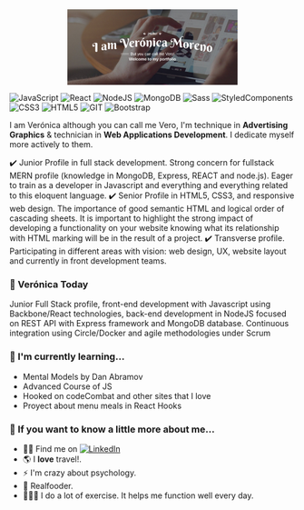 <div style="text-align:center"><img src="./img/welcome.png" alt="background" style="width:70%; margin-left:auto; margin-right:auto; display: block; width:300px"/></div>

![JavaScript](https://img.shields.io/badge/-JavaScript-%23f89d71?logo=javascript&logoColor=white)
![React](https://img.shields.io/badge/-React-%23353b35?logo=react&logoColor=white)
![NodeJS](https://img.shields.io/badge/-NodeJS-%23f89d71?logo=javascript&logoColor=white)
![MongoDB](https://img.shields.io/badge/-MongoDB-%23353b35?logo=mongodb&logoColor=white)
![Sass](https://img.shields.io/badge/-Sass-%23f89d71?logo=sass&logoColor=white)
![StyledComponents](https://img.shields.io/badge/-Styled%20Components-%23353b35?logo=react&logoColor=white)
![CSS3](https://img.shields.io/badge/-CSS3-%23f89d71?logo=css3&logoColor=white)
![HTML5](https://img.shields.io/badge/-HTML5-%23353b35?logo=html5&logoColor=white)
![GIT](https://img.shields.io/badge/-Git-%23f89d71?logo=git&logoColor=white)
![Bootstrap](https://img.shields.io/badge/-Bootstrap-%23353b35?logo=bootstrap&logoColor=white)

I am Verónica although you can call me Vero, I'm technique in **Advertising Graphics** & technician in **Web Applications Development**. I dedicate myself more actively to them.

✔️ Junior Profile in full stack development. Strong concern for fullstack MERN profile (knowledge in MongoDB, Express, REACT and node.js). Eager to train as a developer in Javascript and everything and everything related to this eloquent language.
✔️ Senior Profile in HTML5, CSS3, and responsive web design. The importance of good semantic HTML and logical order of cascading sheets. It is important to highlight the strong impact of developing a functionality on your website knowing what its relationship with HTML marking will be in the result of a project.
✔️ Transverse profile. Participating in different areas with vision: web design, UX, website layout and currently in front development teams.

### 💬 Verónica Today

Junior Full Stack profile, front-end development with Javascript using Backbone/React technologies, back-end development in NodeJS focused on REST API with Express framework and MongoDB database. Continuous integration using Circle/Docker and agile methodologies under Scrum

### 🌱 I'm currently learning...
- Mental Models by Dan Abramov
- Advanced Course of JS
- Hooked on codeCombat and other sites that I love
- Proyect about menu meals in React Hooks

### 🤔 If you want to know a little more about me...

- 👩‍💻 Find me on <a href="https://www.linkedin.com/in/vmorenoflores/" target="_blank"><img alt="LinkedIn" src="https://img.shields.io/badge/Linkedin-blue?logo=linkedin&logoColor=white"></a>
- 🌎 I **love** travel!.
- ⚡  I'm crazy about psychology.
- 🌱 Realfooder.
- 🤸🏾‍♀️ I do a lot of exercise. It helps me function well every day.